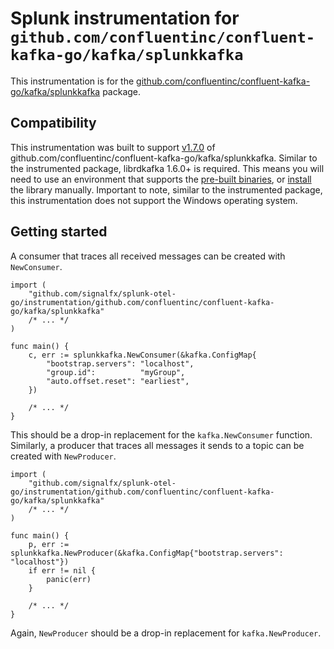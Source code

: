 # Splunk instrumentation for `github.com/confluentinc/confluent-kafka-go/kafka/splunkkafka`

This instrumentation is for the
[github.com/confluentinc/confluent-kafka-go/kafka/splunkkafka](https://github.com/confluentinc/confluent-kafka-go)
package.

## Compatibility

This instrumentation was built to support
[v1.7.0](https://github.com/confluentinc/confluent-kafka-go/releases/tag/v1.7.0)
of github.com/confluentinc/confluent-kafka-go/kafka/splunkkafka. Similar to the
instrumented package, librdkafka 1.6.0+ is required. This means you will need
to use an environment that supports the [pre-built
binaries](https://github.com/confluentinc/confluent-kafka-go#librdkafka), or
[install](https://github.com/confluentinc/confluent-kafka-go#installing-librdkafka)
the library manually. Important to note, similar to the instrumented package,
this instrumentation does not support the Windows operating system.

## Getting started

A consumer that traces all received messages can be created with `NewConsumer`.

```golang
import (
	"github.com/signalfx/splunk-otel-go/instrumentation/github.com/confluentinc/confluent-kafka-go/kafka/splunkkafka"
	/* ... */
)

func main() {
	c, err := splunkkafka.NewConsumer(&kafka.ConfigMap{
		"bootstrap.servers": "localhost",
		"group.id":          "myGroup",
		"auto.offset.reset": "earliest",
	})

	/* ... */
}
```

This should be a drop-in replacement for the `kafka.NewConsumer` function.
Similarly, a producer that traces all messages it sends to a topic can be
created with `NewProducer`.

```golang
import (
	"github.com/signalfx/splunk-otel-go/instrumentation/github.com/confluentinc/confluent-kafka-go/kafka/splunkkafka"
    /* ... */
)

func main() {
	p, err := splunkkafka.NewProducer(&kafka.ConfigMap{"bootstrap.servers": "localhost"})
	if err != nil {
		panic(err)
	}

    /* ... */
}
```

Again, `NewProducer` should be a drop-in replacement for `kafka.NewProducer`.
